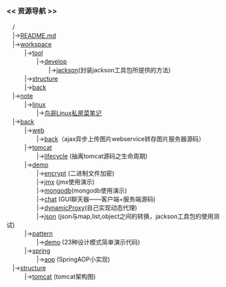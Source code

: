 ### << 资源导航 >>  

　/  
　|->[README.md](https://github.com/smallbug-vip/repo/blob/master/README.md)  
　|->[workspace](https://github.com/smallbug-vip/repo/tree/master/workspace)  
　　　|->[tool](https://github.com/smallbug-vip/repo/tree/master/workspace/tool)  
　　　　　|->[develop](https://github.com/smallbug-vip/repo/tree/master/workspace/tool/src/test/develop/com/github/smallbug/tool/develop)  
　　　　　　　|->[jackson](https://github.com/smallbug-vip/repo/tree/master/workspace/tool/src/test/develop/com/github/smallbug/tool/develop/jackson)(封装jackson工具包所提供的方法)  
　　　|->[structure](https://github.com/smallbug-vip/repo/tree/master/workspace/structure)  
　　　|->[back](https://github.com/smallbug-vip/repo/tree/master/workspace/back)  
　|->[note](https://github.com/smallbug-vip/repo/tree/master/note)  
　　　|->[linux](https://github.com/smallbug-vip/repo/tree/master/note/linux)  
　　　　　|->[鸟哥Linux私房菜笔记](https://github.com/smallbug-vip/repo/tree/master/note/linux/note.mjs)  
　|->[back](https://github.com/smallbug-vip/repo/tree/master/back)  
　　　|->[web](https://github.com/smallbug-vip/repo/tree/master/back/web)  
　　　　　|->[back](https://github.com/smallbug-vip/repo/tree/master/back/web/back)（ajax异步上传图片webservice转存图片服务器源码）  
　　　|->[tomcat](https://github.com/smallbug-vip/repo/tree/master/back/tomcat)  
　　　　　|->[lifecycle](https://github.com/smallbug-vip/repo/tree/master/back/tomcat/lifecycle) (抽离tomcat源码之生命周期)  
　　　|->[demo](https://github.com/smallbug-vip/repo/tree/master/back/demo)  
　　　　　|->[encrypt](https://github.com/smallbug-vip/repo/tree/master/back/demo/encrypt) (二进制文件加密)  
　　　　　|->[jmx](https://github.com/smallbug-vip/repo/tree/master/back/demo/jmx) (jmx使用演示)  
　　　　　|->[mongodb](https://github.com/smallbug-vip/repo/tree/master/back/demo/mongodb)(mongodb使用演示)  
　　　　　|->[chat](https://github.com/smallbug-vip/repo/tree/master/back/demo/chat) (GUI聊天器——客户端+服务端源码)  
　　　　　|->[dynamicProxy](https://github.com/smallbug-vip/repo/tree/master/back/demo/dynamicProxy)(自己实现动态代理)  
　　　　　|->[json](https://github.com/smallbug-vip/repo/tree/master/back/demo/json) (json与map,list,object之间的转换，jackson工具包的使用测试)  
　　　|->[pattern](https://github.com/smallbug-vip/repo/tree/master/back/pattern)  
　　　　　|->[demo](https://github.com/smallbug-vip/repo/tree/master/back/pattern/demo) (23种设计模式简单演示代码)  
　　　|->[spring](https://github.com/smallbug-vip/repo/tree/master/back/spring)  
　　　　　|->[aop](https://github.com/smallbug-vip/repo/tree/master/back/spring/aop) (SpringAOP小实现)  
　|->[structure](https://github.com/smallbug-vip/repo/tree/master/structure)  
　　　|->[tomcat](https://github.com/smallbug-vip/repo/tree/master/structure/tomcat) (tomcat架构图)  
